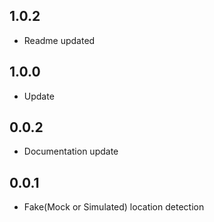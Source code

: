 ## 1.0.2

* Readme updated
## 1.0.0

* Update

## 0.0.2

* Documentation update

## 0.0.1

* Fake(Mock or Simulated) location detection


